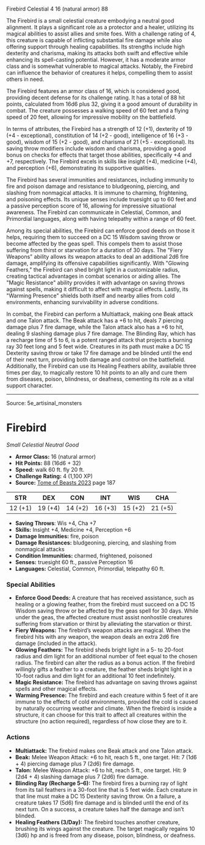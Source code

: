 <MonsterName/>Firebird</MonsterName>
<CreatureType/>Celestial</CreatureType>
<CR/>4</CR>
<AC/>16 (natural armor)</AC>
<HP/>88</HP>
<summary>The Firebird is a small celestial creature embodying a neutral good alignment. It plays a significant role as a protector and a healer, utilizing its magical abilities to assist allies and smite foes. With a challenge rating of 4, this creature is capable of inflicting substantial fire damage while also offering support through healing capabilities. Its strengths include high dexterity and charisma, making its attacks both swift and effective while enhancing its spell-casting potential. However, it has a moderate armor class and is somewhat vulnerable to magical attacks. Notably, the Firebird can influence the behavior of creatures it helps, compelling them to assist others in need.</summary>

<detail>

The Firebird features an armor class of 16, which is considered good, providing decent defense for its challenge rating. It has a total of 88 hit points, calculated from 16d6 plus 32, giving it a good amount of durability in combat. The creature possesses a walking speed of 60 feet and a flying speed of 20 feet, allowing for impressive mobility on the battlefield. 

In terms of attributes, the Firebird has a strength of 12 (+1), dexterity of 19 (+4 - exceptional), constitution of 14 (+2 - good), intelligence of 16 (+3 - good), wisdom of 15 (+2 - good), and charisma of 21 (+5 - exceptional). Its saving throw modifiers include wisdom and charisma, providing a good bonus on checks for effects that target those abilities, specifically +4 and +7, respectively. The Firebird excels in skills like insight (+4), medicine (+4), and perception (+6), demonstrating its supportive qualities.

The Firebird has several immunities and resistances, including immunity to fire and poison damage and resistance to bludgeoning, piercing, and slashing from nonmagical attacks. It is immune to charming, frightening, and poisoning effects. Its unique senses include truesight up to 60 feet and a passive perception score of 16, allowing for impressive situational awareness. The Firebird can communicate in Celestial, Common, and Primordial languages, along with having telepathy within a range of 60 feet.

Among its special abilities, the Firebird can enforce good deeds on those it helps, requiring them to succeed on a DC 15 Wisdom saving throw or become affected by the geas spell. This compels them to assist those suffering from thirst or starvation for a duration of 30 days. The "Fiery Weapons" ability allows its weapon attacks to deal an additional 2d6 fire damage, amplifying its offensive capabilities significantly. With "Glowing Feathers," the Firebird can shed bright light in a customizable radius, creating tactical advantages in combat scenarios or aiding allies. The "Magic Resistance" ability provides it with advantage on saving throws against spells, making it difficult to affect with magical effects. Lastly, its "Warming Presence" shields both itself and nearby allies from cold environments, enhancing survivability in adverse conditions.

In combat, the Firebird can perform a Multiattack, making one Beak attack and one Talon attack. The Beak attack has a +6 to hit, deals 7 piercing damage plus 7 fire damage, while the Talon attack also has a +6 to hit, dealing 9 slashing damage plus 7 fire damage. The Blinding Ray, which has a recharge time of 5 to 6, is a potent ranged attack that projects a burning ray 30 feet long and 5 feet wide. Creatures in its path must make a DC 15 Dexterity saving throw or take 17 fire damage and be blinded until the end of their next turn, providing both damage and control on the battlefield. Additionally, the Firebird can use its Healing Feathers ability, available three times per day, to magically restore 10 hit points to an ally and cure them from diseases, poison, blindness, or deafness, cementing its role as a vital support character.</detail>



---

Source: 5e_artisinal_monsters

# Firebird

*Small* *Celestial* *Neutral Good*

- **Armor Class:** 16 (natural armor)
- **Hit Points:** 88 (16d6 + 32)
- **Speed:** walk 60 ft. fly 20 ft.
- **Challenge Rating:** 4 (1,100 XP)
- **Source:** [Tome of Beasts 2023](https://koboldpress.com/kpstore/product/tome-of-beasts-1-2023-edition/) page 187

| STR | DEX | CON | INT | WIS | CHA |
| --- | --- | --- | --- | --- | --- |
| 12 (+1) | 19 (+4) | 14 (+2) | 16 (+3) | 15 (+2) | 21 (+5) |

- **Saving Throws**: Wis +4, Cha +7
- **Skills:** Insight +4, Medicine +4, Perception +6
- **Damage Immunities:** fire, poison
- **Damage Resistances:** bludgeoning, piercing, and slashing from nonmagical attacks
- **Condition Immunities:** charmed, frightened, poisoned
- **Senses:** truesight 60 ft., passive Perception 16
- **Languages:** Celestial, Common, Primordial, telepathy 60 ft.

### Special Abilities

- **Enforce Good Deeds:** A creature that has received assistance, such as healing or a glowing feather, from the firebird must succeed on a DC 15 Wisdom saving throw or be affected by the geas spell for 30 days. While under the geas, the affected creature must assist nonhostile creatures suffering from starvation or thirst by alleviating the starvation or thirst.
- **Fiery Weapons:** The firebird’s weapon attacks are magical. When the firebird hits with any weapon, the weapon deals an extra 2d6 fire damage (included in the attack).
- **Glowing Feathers:** The firebird sheds bright light in a 5- to 20-foot radius and dim light for an additional number of feet equal to the chosen radius. The firebird can alter the radius as a bonus action. If the firebird willingly gifts a feather to a creature, the feather sheds bright light in a 10-foot radius and dim light for an additional 10 feet indefinitely.
- **Magic Resistance:** The firebird has advantage on saving throws against spells and other magical effects.
- **Warming Presence:** The firebird and each creature within 5 feet of it are immune to the effects of cold environments, provided the cold is caused by naturally occurring weather and climate. When the firebird is inside a structure, it can choose for this trait to affect all creatures within the structure (no action required), regardless of how close they are to it.

### Actions

- **Multiattack:** The firebird makes one Beak attack and one Talon attack.
- **Beak:** Melee Weapon Attack: +6 to hit, reach 5 ft., one target. Hit: 7 (1d6 + 4) piercing damage plus 7 (2d6) fire damage.
- **Talon:** Melee Weapon Attack: +6 to hit, reach 5 ft., one target. Hit: 9 (2d4 + 4) slashing damage plus 7 (2d6) fire damage.
- **Blinding Ray (Recharge 5–6):** The firebird fires a burning ray of light from its tail feathers in a 30-foot line that is 5 feet wide. Each creature in that line must make a DC 15 Dexterity saving throw. On a failure, a creature takes 17 (5d6) fire damage and is blinded until the end of its next turn. On a success, a creature takes half the damage and isn’t blinded.
- **Healing Feathers (3/Day):** The firebird touches another creature, brushing its wings against the creature. The target magically regains 10 (3d6) hp and is freed from any disease, poison, blindness, or deafness.


